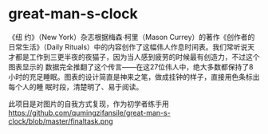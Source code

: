 # great-man-s-clock
《纽 约》（New York）杂志根据梅森·柯里（Mason Currey）的著作《创作者的日常生活》（Daily Rituals）中的内容创作了这幅伟人作息时间表。我们常听说天才都是工作到三更半夜的夜猫子，因为当人感到疲劳的时候最有创造力，不过这个图表显示的 数据完全推翻了这个传言——在这27位伟人中，绝大多数都保持了8小时的充足睡眠。图表的设计简直是神来之笔，做成挂钟的样子，直接用色条标出每个人的睡 眠时段，清楚明了、易于阅读。

此项目是对图片的自我方式复现，作为初学者练手用
https://github.com/qumingzifansile/great-man-s-clock/blob/master/finaltask.png
